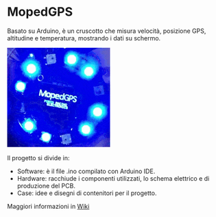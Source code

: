 # MopedGPS

Basato su Arduino, è un cruscotto che misura velocità, posizione GPS, altitudine e temperatura, mostrando i dati su schermo.

![Accensione](https://github.com/agrazio/MopedGPS/blob/master/img/startup.gif)

Il progetto si divide in:
- Software: è il file .ino compilato con Arduino IDE.
- Hardware: racchiude i componenti utilizzati, lo schema elettrico e di produzione del PCB.
- Case: idee e disegni di contenitori per il progetto.

Maggiori informazioni in [Wiki](https://github.com/agrazio/MopedGPS/wiki)


